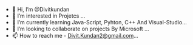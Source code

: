 - 👋 Hi, I’m @Divitkundan
- 👀 I’m interested in Projetcs ...
- 🌱 I’m currently learning Java-Script, Pyhton, C++ And Visual-Studio...
- 💞️ I’m looking to collaborate on projects By Microsoft ...
- 📫 How to reach me  - Divit.Kundan2@gmail.com...

<!---
Divitkundan/Divitkundan is a ✨ special ✨ repository because its `README.md` (this file) appears on your GitHub profile.
You can click the Preview link to take a look at your changes.
--->
